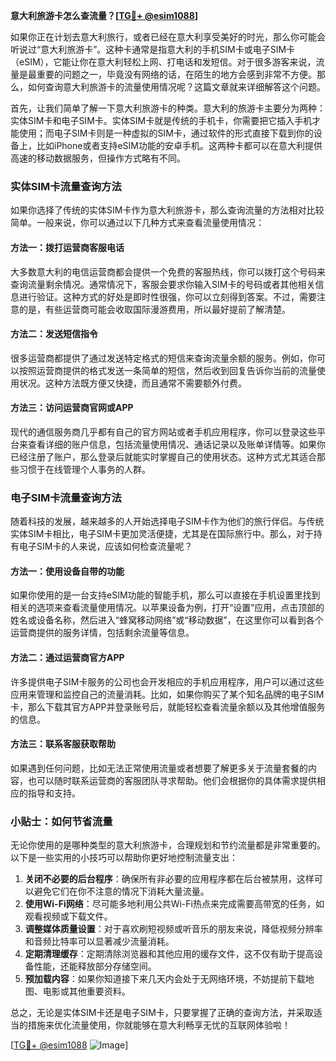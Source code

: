 **意大利旅游卡怎么查流量？[[TG💪+ @esim1088](https://t.me/s/esim1088)]**

如果你正在计划去意大利旅行，或者已经在意大利享受美好的时光，那么你可能会听说过“意大利旅游卡”。这种卡通常是指意大利的手机SIM卡或电子SIM卡（eSIM），它能让你在意大利轻松上网、打电话和发短信。对于很多游客来说，流量是最重要的问题之一，毕竟没有网络的话，在陌生的地方会感到非常不方便。那么，如何查询意大利旅游卡的流量使用情况呢？这篇文章就来详细解答这个问题。

首先，让我们简单了解一下意大利旅游卡的种类。意大利的旅游卡主要分为两种：实体SIM卡和电子SIM卡。实体SIM卡就是传统的手机卡，你需要把它插入手机才能使用；而电子SIM卡则是一种虚拟的SIM卡，通过软件的形式直接下载到你的设备上，比如iPhone或者支持eSIM功能的安卓手机。这两种卡都可以在意大利提供高速的移动数据服务，但操作方式略有不同。

### 实体SIM卡流量查询方法

如果你选择了传统的实体SIM卡作为意大利旅游卡，那么查询流量的方法相对比较简单。一般来说，你可以通过以下几种方式来查看流量使用情况：

#### 方法一：拨打运营商客服电话
大多数意大利的电信运营商都会提供一个免费的客服热线，你可以拨打这个号码来查询流量剩余情况。通常情况下，客服会要求你输入SIM卡的号码或者其他相关信息进行验证。这种方式的好处是即时性很强，你可以立刻得到答案。不过，需要注意的是，有些运营商可能会收取国际漫游费用，所以最好提前了解清楚。

#### 方法二：发送短信指令
很多运营商都提供了通过发送特定格式的短信来查询流量余额的服务。例如，你可以按照运营商提供的格式发送一条简单的短信，然后收到回复告诉你当前的流量使用状况。这种方法既方便又快捷，而且通常不需要额外付费。

#### 方法三：访问运营商官网或APP
现代的通信服务商几乎都有自己的官方网站或者手机应用程序，你可以登录这些平台来查看详细的账户信息，包括流量使用情况、通话记录以及账单详情等。如果你已经注册了账户，那么登录后就能实时掌握自己的使用状态。这种方式尤其适合那些习惯于在线管理个人事务的人群。

### 电子SIM卡流量查询方法

随着科技的发展，越来越多的人开始选择电子SIM卡作为他们的旅行伴侣。与传统实体SIM卡相比，电子SIM卡更加灵活便捷，尤其是在国际旅行中。那么，对于持有电子SIM卡的人来说，应该如何检查流量呢？

#### 方法一：使用设备自带的功能
如果你使用的是一台支持eSIM功能的智能手机，那么可以直接在手机设置里找到相关的选项来查看流量使用情况。以苹果设备为例，打开“设置”应用，点击顶部的姓名或设备名称，然后进入“蜂窝移动网络”或“移动数据”，在这里你可以看到各个运营商提供的服务详情，包括剩余流量等信息。

#### 方法二：通过运营商官方APP
许多提供电子SIM卡服务的公司也会开发相应的手机应用程序，用户可以通过这些应用来管理和监控自己的流量消耗。比如，如果你购买了某个知名品牌的电子SIM卡，那么下载其官方APP并登录账号后，就能轻松查看流量余额以及其他增值服务的信息。

#### 方法三：联系客服获取帮助
如果遇到任何问题，比如无法正常使用流量或者想要了解更多关于流量套餐的内容，也可以随时联系运营商的客服团队寻求帮助。他们会根据你的具体需求提供相应的指导和支持。

### 小贴士：如何节省流量

无论你使用的是哪种类型的意大利旅游卡，合理规划和节约流量都是非常重要的。以下是一些实用的小技巧可以帮助你更好地控制流量支出：

1. **关闭不必要的后台程序**：确保所有非必要的应用程序都在后台被禁用，这样可以避免它们在你不注意的情况下消耗大量流量。
2. **使用Wi-Fi网络**：尽可能多地利用公共Wi-Fi热点来完成需要高带宽的任务，如观看视频或下载文件。
3. **调整媒体质量设置**：对于喜欢刷短视频或听音乐的朋友来说，降低视频分辨率和音频比特率可以显著减少流量消耗。
4. **定期清理缓存**：定期清除浏览器和其他应用的缓存文件，这不仅有助于提高设备性能，还能释放部分存储空间。
5. **预加载内容**：如果你知道接下来几天内会处于无网络环境，不妨提前下载地图、电影或其他重要资料。

总之，无论是实体SIM卡还是电子SIM卡，只要掌握了正确的查询方法，并采取适当的措施来优化流量使用，你就能够在意大利畅享无忧的互联网体验啦！

[[TG💪+ @esim1088](https://t.me/s/esim1088) ![Image](https://i.postimg.cc/4NQfJmqS/Snipaste-2025-05-13-00-14-12.png)]